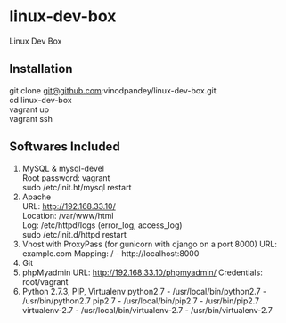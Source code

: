 linux-dev-box  
=============  

Linux Dev Box  


Installation  
-------------  
git clone git@github.com:vinodpandey/linux-dev-box.git  
cd linux-dev-box  
vagrant up  
vagrant ssh  


Softwares Included  
-------------------  
1. MySQL & mysql-devel  
   Root password: vagrant  
   sudo /etc/init.ht/mysql restart  
2. Apache   
   URL: http://192.168.33.10/  
   Location: /var/www/html  
   Log: /etc/httpd/logs (error_log, access_log)  
   sudo /etc/init.d/httpd restart
3. Vhost with ProxyPass (for gunicorn with django on a port 8000)
    URL: example.com
    Mapping: / - http://localhost:8000
4. Git
5. phpMyadmin
   URL: http://192.168.33.10/phpmyadmin/
   Credentials: root/vagrant  
6. Python 2.7.3, PIP, Virtualenv
	python2.7 - /usr/local/bin/python2.7 - /usr/bin/python2.7
	pip2.7 - /usr/local/bin/pip2.7 - /usr/bin/pip2.7  
	virtualenv-2.7 - /usr/local/bin/virtualenv-2.7 - /usr/bin/virtualenv-2.7  









